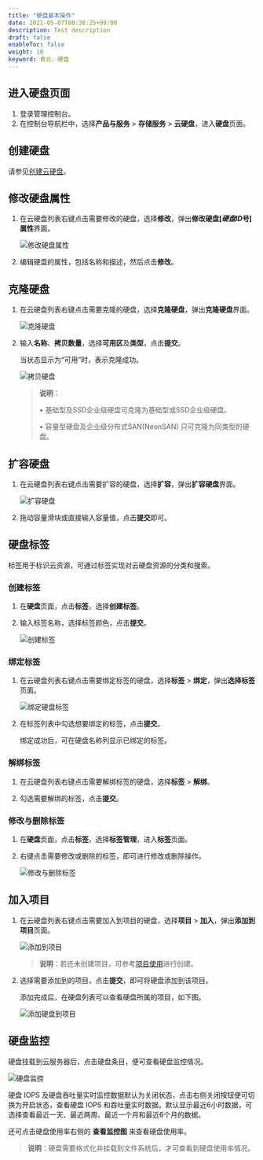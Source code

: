 ```yaml
---
title: "硬盘基本操作"
date: 2021-05-07T00:38:25+09:00
description: Test description
draft: false
enableToc: false
weight: 10
keyword: 青云，硬盘
---
```


## 进入硬盘页面

1. 登录管理控制台。
2. 在控制台导航栏中，选择**产品与服务** > **存储服务** > **云硬盘**，进入**硬盘**页面。

## 创建硬盘

请参见[创建云硬盘](/storage/disk/quickstart/create_disk/)。

## 修改硬盘属性

1. 在云硬盘列表右键点击需要修改的硬盘，选择**修改**，弹出**修改硬盘[*硬盘ID*号]属性**界面。

   ![修改硬盘属性](../_images/create_basic_8.png)

2. 编辑硬盘的属性，包括名称和描述，然后点击**修改**。

## 克隆硬盘

1. 在云硬盘列表右键点击需要克隆的硬盘，选择**克隆硬盘**，弹出**克隆硬盘**界面。

   ![克隆硬盘](../_images/create_basic_9.png)

2. 输入**名称**、**拷贝数量**，选择**可用区**及**类型**，点击**提交**。

   当状态显示为“可用”时，表示克隆成功。

   ![拷贝硬盘](../_images/create_basic_10.png)

   > **说明**：
   >
   > • 基础型及SSD企业级硬盘可克隆为基础型或SSD企业级硬盘。
   >
   > • 容量型硬盘及企业级分布式SAN(NeonSAN) 只可克隆为同类型的硬盘。

## 扩容硬盘

1. 在云硬盘列表右键点击需要扩容的硬盘，选择**扩容**，弹出**扩容硬盘**界面。

   ![扩容硬盘](../_images/create_basic_expansion.png)

2. 拖动容量滑块或直接输入容量值，点击**提交**即可。

## 硬盘标签

标签用于标识云资源，可通过标签实现对云硬盘资源的分类和搜索。

### 创建标签

1. 在**硬盘**页面，点击**标签**，选择**创建标签**。

2. 输入标签名称，选择标签颜色，点击**提交**。

   ![创建标签](../_images/create_basic_tag.png)

###  绑定标签

1. 在云硬盘列表右键点击需要绑定标签的硬盘，选择**标签** > **绑定**，弹出**选择标签**页面。

   ![绑定硬盘标签](../_images/create_basic_12.png)

2. 在标签列表中勾选想要绑定的标签，点击**提交**。

   绑定成功后，可在硬盘名称列显示已绑定的标签。

### 解绑标签

1. 在云硬盘列表右键点击需要解绑标签的硬盘，选择**标签** > **解绑**。

2. 勾选需要解绑的标签，点击**提交**。

### 修改与删除标签

1. 在**硬盘**页面，点击**标签**，选择**标签管理**，进入**标签**页面。

2. 右键点击需要修改或删除的标签，即可进行修改或删除操作。

   ![修改与删除标签](../_images/modify_del_tag.png)

## 加入项目

1. 在云硬盘列表右键点击需要加入到项目的硬盘，选择**项目** > **加入**，弹出**添加到项目**页面。

   ![添加到项目](../_images/create_basic_project.png)

   > **说明**：若还未创建项目，可参考[项目使用](/operation/project/manual/management/)进行创建。

2. 选择需要添加到的项目，点击**提交**，即可将硬盘添加到该项目。

   添加完成后，在硬盘列表可以查看硬盘所属的项目，如下图。

   ![添加硬盘到项目](../_images/create_basic_project2.png)

## 硬盘监控

硬盘挂载到云服务器后，点击硬盘条目，便可查看硬盘监控情况。

![硬盘监控](../_images/硬盘监控.png)

硬盘 IOPS 及硬盘吞吐量实时监控数据默认为关闭状态，点击右侧关闭按钮便可切换为开启状态，查看硬盘 IOPS 和吞吐量实时数据。默认显示最近6小时数据，可选择查看最近一天、最近两周、最近一个月和最近6个月的数据。

还可点击硬盘使用率右侧的 **查看监控图** 来查看硬盘使用率。

> **说明**：硬盘需要格式化并挂载到文件系统后，才可查看到硬盘使用率情况。

